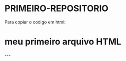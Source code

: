 # PRIMEIRO-REPOSITORIO

Para copiar o codigo em html:
<hTML>
  <h1>meu primeiro arquivo HTML</h1>
  </html>
  ---
